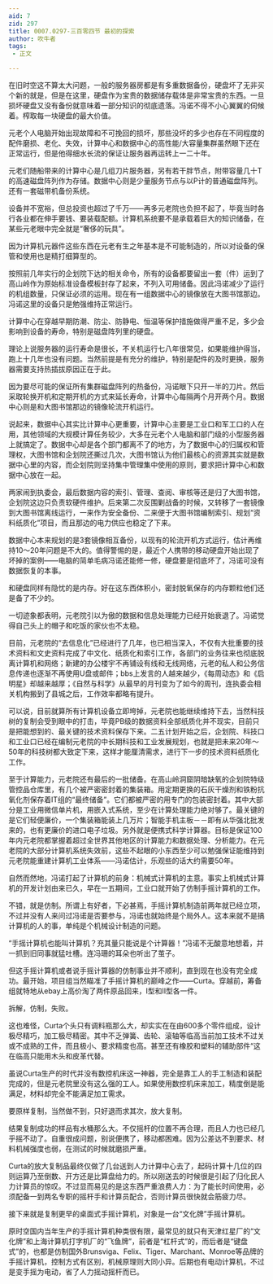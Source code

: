 ```yaml
---
aid: 7
zid: 297
title: 0007.0297-三百零四节 最初的探索
author: 吹牛者
tags: 
 - 正文

---
```




在旧时空这不算太大问题，一般的服务器房都是有多重数据备份，硬盘坏了无非买个新的就是，但是在这里，硬盘作为宝贵的数据储存载体是非常宝贵的东西。一旦损坏硬盘又没有备份就意味着一部分知识的彻底遗落。冯诺不得不小心翼翼的伺候着。榨取每一块硬盘的最大价值。

元老个人电脑开始出现故障和不可挽回的损坏，那些没坏的多少也存在不同程度的配件磨损、老化、失效，计算中心和数据中心的高性能/大容量集群虽然眼下还在正常运行，但是他得细水长流的保证让服务器再运转上一二十年。

元老们随船带来的计算中心是几组刀片服务器，另有若干胖节点，附带容量几十T的高速磁盘阵列作为存储。数据中心则是少量服务节点与以P计的普通磁盘阵列。还有一套磁带机备份系统。

设备并不宽裕，但总投资也超过了千万――再多元老院也负担不起了，毕竟当时各行各业都在伸手要钱、要装载配额。计算机系统要不是承载着巨大的知识储备，在某些元老眼中完全就是“奢侈的玩具”。

因为计算机元器件这些东西在元老有生之年基本是不可能制造的，所以对设备的保管和使用也是精打细算型的。

按照前几年实行的企划院下达的相关命令，所有的设备都要留出一套（件）运到了高山岭作为原始标准设备模板封存了起来，不列入可用储备。因此冯诺减少了运行的机组数量，只保证必须的运用。现在有一组数据中心的镜像放在大图书馆那边。冯诺这里的设备只是勉强维持正常运行。

计算中心在穿越早期防潮、防尘、防静电、恒温等保护措施做得严重不足，多少会影响到设备的寿命，特别是磁盘阵列里的硬盘。

理论上说服务器的运行寿命是很长，不关机运行七八年很常见，如果能维护得当，跑上十几年也没有问题。当然前提是有充分的维护，特别是配件的及时更换，服务器需要支持热插拔原因正在于此。

因为要尽可能的保证所有集群磁盘阵列的热备份，冯诺眼下只开一半的刀片。然后采取轮换开机和定期开机的方式来延长寿命，计算中心每隔两个月开两个月。数据中心则是和大图书馆那边的镜像轮流开机运行。

说起来，数据中心其实比计算中心更重要，计算中心主要是工业口和军工口的人在用，其他领域的大规模计算任务较少，大多在元老个人电脑和部门级的小型服务器上就搞定了。数据中心却是各个部门都离不了的地方，为了数据中心的归属权和管理权，大图书馆和企划院还撕过几次，大图书馆认为他们最核心的资源其实就是数据中心里的内容，而企划院则坚持集中管理集中使用的原则，要求把计算中心和数据中心放在一起。

两家闹到执委会，最后数据内容的索引、管理、查阅、审核等还是归了大图书馆，企划院这边只负责软硬件维护。后来第二次反围剿战备的时候，又转移了一套镜像到大图书馆离线运行，一来作为安全备份、二来便于大图书馆编制索引、规划“资料纸质化”项目，而且那边的电力供应也稳定了下来。

数据中心本来规划的是3套镜像相互备份，以现有的轮流开机方式运行，估计再维持10～20年问题是不大的。值得警惕的是，最近个人携带的移动硬盘开始出现了坏掉的案例――电脑的简单毛病冯诺还能修一修，硬盘要是彻底坏了，冯诺可没有数据恢复的本事。

和硬盘同样有隐忧的是内存。好在这东西体积小，密封脱氧保存的内存颗粒他们还是备了不少的。

一切迹象都表明，元老院引以为傲的数据和信息处理能力已经开始衰退了。冯诺觉得自己头上的帽子和吃饭的家伙也不太稳。

目前，元老院的“去信息化”已经进行了几年，也已相当深入，不仅有大批重要的技术资料和文史资料完成了中文化、纸质化和索引工作，各部门的业务往来也彻底脱离计算机和网络；新建的办公楼宇不再铺设有线和无线网络，元老的私人和公务信息传递也逐渐不再使用U盘或邮件；bbs上发言的人越来越少，《每周动态》和《启明星》却越来越厚；《自然与科学》从最早的月刊变为了如今的周刊，连执委会相关机构搬到了县城之后，工作效率都略有提升。

可以说，目前就算所有计算机设备立即垮掉，元老院也能继续维持下去，当然科技树的复制会受到眼中的打击，毕竟PB级的数据资料全部纸质化并不现实，目前只是把能想到的、最关键的技术资料保存下来。二五计划开始之后，企划院、科技口和工业口已经在编制元老院的中长期科技和工业发展规划，也就是把未来20年～50年的科技树都大致定下来，这样才能厘清需求，进行下一步的技术资料纸质化工作。

至于计算能力，元老院还有最后的一批储备。在高山岭洞窟阴暗缺氧的企划院特级管控品仓库里，有几个被严密密封着的集装箱。用定期更换的石灰干燥剂和铁粉抗氧化剂保存着IT组的“最终储备”。它们都被严密的用专门的包装密封着。其中大部分是工业用微信单片机，用嵌入式系统，至少在计算处理能力绝对够了。最关键的是它们轻便廉价，一个集装箱能装上几万片；智能手机主板－－即有从华强北批发来的，也有更廉价的进口电子垃圾。另外就是便携式科学计算器。目标是保证100年内元老院都掌握着超过全世界其他地区的计算能力和数据处理、分析能力。在元老院的大部分计算机系统失效前，这些不起眼的小东西至少可以勉强保证能维持到元老院能重建计算机工业体系――冯诺估计，乐观些的话大约需要50年。

自然而然地，冯诺打起了计算机的前身：机械式计算机的主意。事实上机械式计算机的开发计划由来已久，早在一五期间，工业口就开始了仿制手摇计算机的工作。

不错，就是仿制。所谓上有好者，下必甚焉，手摇计算机制造前两年就已经立项，不过并没有人来问过冯诺是否要参与，冯诺也就始终是个局外人。这本来就不是搞计算机的人的事，单纯是个机械设计制造的问题。

“手摇计算机也能叫计算机？充其量只能说是个计算器！”冯诺不无酸意地想着，并一抓到旧同事就猛吐槽。连冯珊的耳朵也听出了茧子。

但这手摇计算机或者说手摇计算器的仿制事业并不顺利，直到现在也没有完全成功。最开始，项目组当然瞄准了手摇计算机的巅峰之作——Curta。穿越前，筹备组就特地从ebay上高价淘了两件原品回来，I型和II型各一件。

拆解，仿制，失败。

这也难怪，Curta个头只有调料瓶那么大，却实实在在由600多个零件组成，设计极尽精巧，加工极尽精密。其中不乏弹簧、齿轮、滚轴等临高当前加工技术不过关或不成熟的工件，而且极小、要求精度也高。甚至还有橡胶和塑料的辅助部件“这在临高只能用木头和皮革代替。

虽说Curta生产的时代并没有数控机床这一神器，完全是靠工人的手工制造和装配完成的，但是元老院里没有这么强的工人。如果使用数控机床来加工，精度倒是能满足，材料却完全不能满足加工需求。

要原样复制，当然做不到，只好退而求其次，放大复制。

结果复制成功的样品有水桶那么大。不仅摇杆的位置不再合理，而且人力也已经几乎摇不动了。自重很成问题，别说便携了，移动都困难。因为公差达不到要求、材料机械强度也弱，在测试的时候就磨损严重。

Curta的放大复制品最终仅做了几台送到人力计算中心去了，起码计算十几位的四则运算乃至倒数、开方还是比算盘给力的。所以刚送去的时候很是引起了归化民人力计算员的惊叹。不过显而易见的是这东西严重浪费人力：为了能长时间使用，必须配备一到两名专职的摇杆手和计算员配合，否则计算员很快就会筋疲力尽。

接下来就是复制更早的桌面式手摇计算机，对象是一台“文化牌”手摇计算机。

原时空国内当年生产的手摇计算机种类很有限，最常见的就只有天津红星厂的“文化牌”和上海计算机打字机厂的“飞鱼牌”，前者是“杠杆式”的，而后者是“键盘式”的，也都是仿制国外Brunsviga、Felix、Tiger、Marchant、Monroe等品牌的手摇计算机，控制方式有区别，机械原理则大同小异。后期也有电动计算机，不过是变手摇为电动，省了人力摇动摇杆而已。



